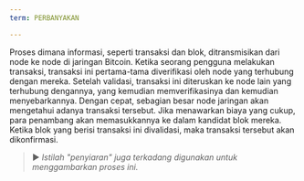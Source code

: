 ```yaml
---
term: PERBANYAKAN

---
```

Proses dimana informasi, seperti transaksi dan blok, ditransmisikan dari node ke node di jaringan Bitcoin. Ketika seorang pengguna melakukan transaksi, transaksi ini pertama-tama diverifikasi oleh node yang terhubung dengan mereka. Setelah validasi, transaksi ini diteruskan ke node lain yang terhubung dengannya, yang kemudian memverifikasinya dan kemudian menyebarkannya. Dengan cepat, sebagian besar node jaringan akan mengetahui adanya transaksi tersebut. Jika menawarkan biaya yang cukup, para penambang akan memasukkannya ke dalam kandidat blok mereka. Ketika blok yang berisi transaksi ini divalidasi, maka transaksi tersebut akan dikonfirmasi.

> ► *Istilah "penyiaran" juga terkadang digunakan untuk menggambarkan proses ini.*